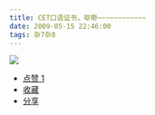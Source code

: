 ```yaml
---
title: CET口语证书，呕嘢~~~~~~~~~~~~
date: 2009-05-15 22:46:00
tags: 杂7杂8
---
```

![](https://p-blog.csdn.net/images/p_blog_csdn_net/cuipengfei1/EntryImages/20090515/DSC02321.JPG)

  * [ 点赞  1  ](javascript:;)
  * [ 收藏  ](javascript:;)
  * [ 分享 ](javascript:;)

